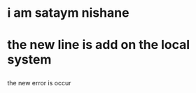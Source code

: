 # i am sataym nishane
# <p> the new line is add on the local system</p>
<p> the new error is occur </p>
